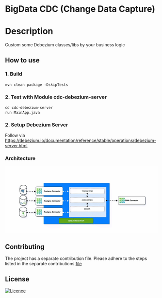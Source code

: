 
# BigData CDC (Change Data Capture)

# Description
Custom some Debezium classes/libs  by your business logic

## How to use
### 1. Build
```shell
mvn clean package -DskipTests
```
### 2. Test with Module cdc-debezium-server
```shell
cd cdc-debezium-server 
run MainApp.java
```

### 2. Setup Debezium Server
Follow via https://debezium.io/documentation/reference/stable/operations/debezium-server.html

### Architecture
![alt text](./images/cdc_debezium_server.gif)
## Contributing
The project has a separate contribution file. Please adhere to the steps listed in the separate contributions [file](./CONTRIBUTING.md)
## License
[![Licence](https://img.shields.io/github/license/Ileriayo/markdown-badges?style=for-the-badge)](./LICENSE)
